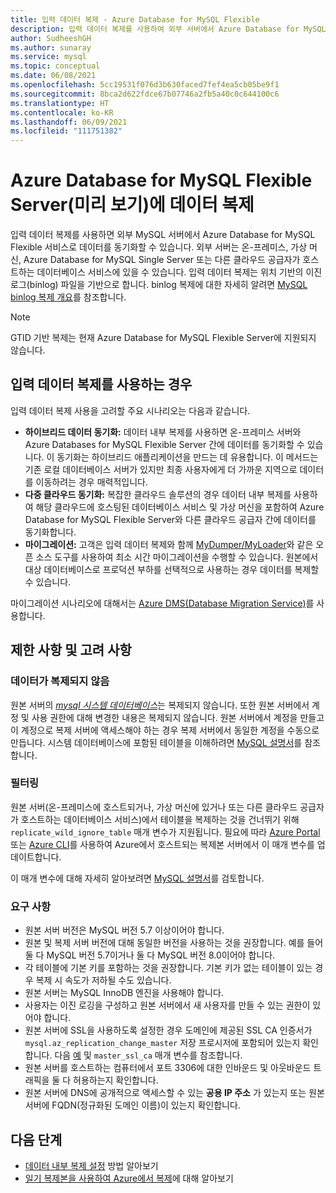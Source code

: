 ```yaml
---
title: 입력 데이터 복제 - Azure Database for MySQL Flexible
description: 입력 데이터 복제를 사용하여 외부 서버에서 Azure Database for MySQL Flexible 서비스로 동기화하는 방법에 대해 알아봅니다.
author: SudheeshGH
ms.author: sunaray
ms.service: mysql
ms.topic: conceptual
ms.date: 06/08/2021
ms.openlocfilehash: 5cc19531f076d3b630faced7fef4ea5cb05be9f1
ms.sourcegitcommit: 8bca2d622fdce67b07746a2fb5a40c0c644100c6
ms.translationtype: HT
ms.contentlocale: ko-KR
ms.lasthandoff: 06/09/2021
ms.locfileid: "111751382"
---
```

# <a name="replicate-data-into-azure-database-for-mysql-flexible--server-preview"></a>Azure Database for MySQL Flexible Server(미리 보기)에 데이터 복제

입력 데이터 복제를 사용하면 외부 MySQL 서버에서 Azure Database for MySQL Flexible 서비스로 데이터를 동기화할 수 있습니다. 외부 서버는 온-프레미스, 가상 머신, Azure Database for MySQL Single Server 또는 다른 클라우드 공급자가 호스트하는 데이터베이스 서비스에 있을 수 있습니다. 입력 데이터 복제는 위치 기반의 이진 로그(binlog) 파일을 기반으로 합니다. binlog 복제에 대한 자세히 알려면 [MySQL binlog 복제 개요](https://dev.mysql.com/doc/refman/5.7/en/binlog-replication-configuration-overview.html)를 참조합니다.

> [!Note]
> GTID 기반 복제는 현재 Azure Database for MySQL Flexible Server에 지원되지 않습니다. 

## <a name="when-to-use-data-in-replication"></a>입력 데이터 복제를 사용하는 경우

입력 데이터 복제 사용을 고려할 주요 시나리오는 다음과 같습니다.

- **하이브리드 데이터 동기화:** 데이터 내부 복제를 사용하면 온-프레미스 서버와 Azure Databases for MySQL Flexible Server 간에 데이터를 동기화할 수 있습니다. 이 동기화는 하이브리드 애플리케이션을 만드는 데 유용합니다. 이 메서드는 기존 로컬 데이터베이스 서버가 있지만 최종 사용자에게 더 가까운 지역으로 데이터를 이동하려는 경우 매력적입니다.
- **다중 클라우드 동기화:** 복잡한 클라우드 솔루션의 경우 데이터 내부 복제를 사용하여 해당 클라우드에 호스팅된 데이터베이스 서비스 및 가상 머신을 포함하여 Azure Database for MySQL Flexible Server와 다른 클라우드 공급자 간에 데이터를 동기화합니다.
- **마이그레이션:** 고객은 입력 데이터 복제와 함께 [MyDumper/MyLoader](https://centminmod.com/mydumper.html)와 같은 오픈 소스 도구를 사용하여 최소 시간 마이그레이션을 수행할 수 있습니다. 원본에서 대상 데이터베이스로 프로덕션 부하를 선택적으로 사용하는 경우 데이터를 복제할 수 있습니다. 

마이그레이션 시나리오에 대해서는 [Azure DMS(Database Migration Service)](https://azure.microsoft.com/services/database-migration/)를 사용합니다.

## <a name="limitations-and-considerations"></a>제한 사항 및 고려 사항

### <a name="data-not-replicated"></a>데이터가 복제되지 않음

원본 서버의 [*mysql 시스템 데이터베이스*](https://dev.mysql.com/doc/refman/5.7/en/system-schema.html)는 복제되지 않습니다. 또한 원본 서버에서 계정 및 사용 권한에 대해 변경한 내용은 복제되지 않습니다. 원본 서버에서 계정을 만들고 이 계정으로 복제 서버에 액세스해야 하는 경우 복제 서버에서 동일한 계정을 수동으로 만듭니다. 시스템 데이터베이스에 포함된 테이블을 이해하려면 [MySQL 설명서](https://dev.mysql.com/doc/refman/5.7/en/system-schema.html)를 참조합니다.

### <a name="filtering"></a>필터링

원본 서버(온-프레미스에 호스트되거나, 가상 머신에 있거나 또는 다른 클라우드 공급자가 호스트하는 데이터베이스 서비스)에서 테이블을 복제하는 것을 건너뛰기 위해 `replicate_wild_ignore_table` 매개 변수가 지원됩니다. 필요에 따라 [Azure Portal](how-to-configure-server-parameters-portal.md) 또는 [Azure CLI](how-to-configure-server-parameters-cli.md)를 사용하여 Azure에서 호스트되는 복제본 서버에서 이 매개 변수를 업데이트합니다.

이 매개 변수에 대해 자세히 알아보려면 [MySQL 설명서](https://dev.mysql.com/doc/refman/8.0/en/replication-options-replica.html#option_mysqld_replicate-wild-ignore-table)를 검토합니다.

### <a name="requirements"></a>요구 사항

- 원본 서버 버전은 MySQL 버전 5.7 이상이어야 합니다.
- 원본 및 복제 서버 버전에 대해 동일한 버전을 사용하는 것을 권장합니다. 예를 들어 둘 다 MySQL 버전 5.7이거나 둘 다 MySQL 버전 8.0이어야 합니다.
- 각 테이블에 기본 키를 포함하는 것을 권장합니다. 기본 키가 없는 테이블이 있는 경우 복제 시 속도가 저하될 수도 있습니다.
- 원본 서버는 MySQL InnoDB 엔진을 사용해야 합니다.
- 사용자는 이진 로깅을 구성하고 원본 서버에서 새 사용자를 만들 수 있는 권한이 있어야 합니다.
- 원본 서버에 SSL을 사용하도록 설정한 경우 도메인에 제공된 SSL CA 인증서가 `mysql.az_replication_change_master` 저장 프로시저에 포함되어 있는지 확인합니다. 다음 [예](./how-to-data-in-replication.md#link-source-and-replica-servers-to-start-data-in-replication) 및 `master_ssl_ca` 매개 변수를 참조합니다.
- 원본 서버를 호스트하는 컴퓨터에서 포트 3306에 대한 인바운드 및 아웃바운드 트래픽을 둘 다 허용하는지 확인합니다.
- 원본 서버에 DNS에 공개적으로 액세스할 수 있는 **공용 IP 주소** 가 있는지 또는 원본 서버에 FQDN(정규화된 도메인 이름)이 있는지 확인합니다.

## <a name="next-steps"></a>다음 단계

- [데이터 내부 복제 설정](how-to-data-in-replication.md) 방법 알아보기
- [일기 복제본을 사용하여 Azure에서 복제](concepts-read-replicas.md)에 대해 알아보기
